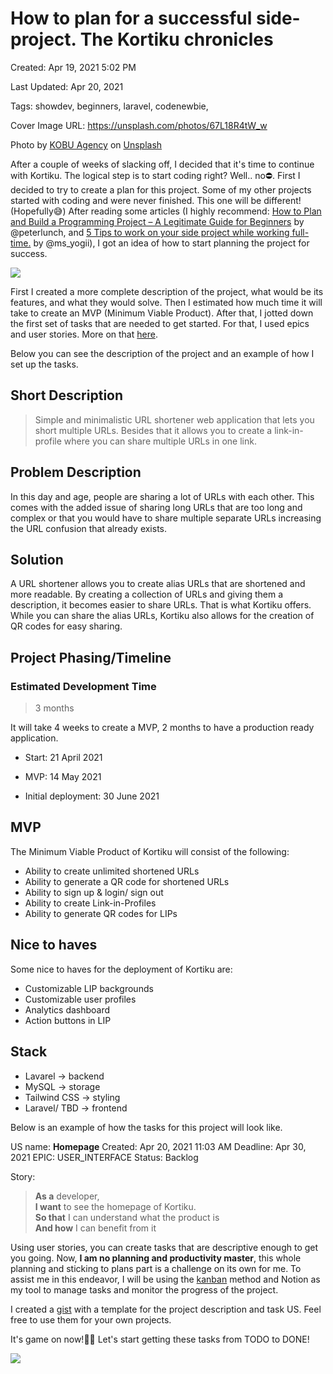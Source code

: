 # How to plan for a successful side-project. The Kortiku chronicles

Created: Apr 19, 2021 5:02 PM

Last Updated: Apr 20, 2021

Tags: showdev, beginners, laravel, codenewbie,

Cover Image URL: https://unsplash.com/photos/67L18R4tW_w

Photo by <a href="https://unsplash.com/@kobuagency?utm_source=unsplash&utm_medium=referral&utm_content=creditCopyText">KOBU Agency</a> on <a href="https://unsplash.com/?utm_source=unsplash&utm_medium=referral&utm_content=creditCopyText">Unsplash</a>
  
After a couple of weeks of slacking off, I decided that it's time to continue with Kortiku. The logical step is to start coding right? Well.. no⛔. First I decided to try to create a plan for this project. Some of my other projects started with coding and were never finished. This one will be different! (Hopefully😅) After reading some articles (I highly recommend: [How to Plan and Build a Programming Project – A Legitimate Guide for Beginners](https://dev.to/peterlunch/how-to-plan-and-build-a-programming-project-a-legitimate-guide-for-beginners-1fll) by @peterlunch, and [5 Tips to work on your side project while working full-time.](https://dev.to/ms_yogii/5-tips-to-work-on-your-side-project-while-working-full-time-n7i) by @ms_yogii), I got an idea of how to start planning the project for success.

<img src="https://media3.giphy.com/media/LSRBzSMN4JCFG1AkFd/giphy.gif?cid=ecf05e47p2wxem4wx4mqxwdcywl1chnc3lyixz9opji7w81n&rid=giphy.gif&ct=g">

First I created a more complete description of the project, what would be its features, and what they would solve. Then I estimated how much time it will take to create an MVP (Minimum Viable Product). After that, I jotted down the first set of tasks that are needed to get started. For that, I used epics and user stories. More on that [here](https://www.atlassian.com/agile/project-management/epics-stories-themes).

Below you can see the description of the project and an example of how I set up the tasks.

## **Short Description**

> Simple and minimalistic URL shortener web application that lets you short multiple URLs. Besides that it allows you to create a link-in-profile where you can share multiple URLs in one link.

## **Problem Description**

In this day and age, people are sharing a lot of URLs with each other. This comes with the added issue of sharing long URLs that are too long and complex or that you would have to share multiple separate URLs increasing the URL confusion that already exists.

## **Solution**

A URL shortener allows you to create alias URLs that are shortened and more readable. By creating a collection of URLs and giving them a description, it becomes easier to share URLs. That is what Kortiku offers. While you can share the alias URLs, Kortiku also allows for the creation of QR codes for easy sharing.

## **Project Phasing/Timeline**

### Estimated Development Time

> 3 months

It will take 4 weeks to create a MVP, 2 months to have a production ready application.

- Start:  21 April 2021

- MVP: 14 May 2021

- Initial deployment: 30 June 2021

## MVP

The Minimum Viable Product of Kortiku will consist of the following:

- Ability to create unlimited shortened URLs
- Ability to generate a QR code for shortened URLs
- Ability to sign up & login/ sign out
- Ability to create Link-in-Profiles
- Ability to generate QR codes for LIPs

## Nice to haves

Some nice to haves for the deployment of Kortiku are:

- Customizable LIP backgrounds
- Customizable user profiles
- Analytics dashboard
- Action buttons in LIP

## Stack

- Lavarel → backend
- MySQL → storage
- Tailwind CSS → styling
- Laravel/ TBD → frontend

Below is an example of how the tasks for this project will look like.

US name: **Homepage**
Created: Apr 20, 2021 11:03 AM
Deadline: Apr 30, 2021
EPIC: USER_INTERFACE
Status: Backlog

Story: 
> **As a** developer,<br>
> **I want** to see the homepage of Kortiku.<br>
> **So that** I can understand what the product is<br>
> **And how** I can benefit from it

Using user stories, you can create tasks that are descriptive enough to get you going. Now, **I am no planning and productivity master**, this whole planning and sticking to plans part is a challenge on its own for me. To assist me in this endeavor, I will be using the [kanban](https://www.atlassian.com/agile/kanban) method and Notion as my tool to manage tasks and monitor the progress of the project.

I created a [gist](https://gist.github.com/theowlsden/06233f4c7d87d8b71718721d6e1774a4) with a template for the project description and task US. Feel free to use them for your own projects.

It's game on now!👨‍💻 Let's start getting these tasks from TODO to DONE!

<img src="https://media2.giphy.com/media/LPx0x9FgTP8B7z8ujg/giphy.gif?cid=ecf05e47yngtrz2emzhi59164aokvni4dsj7gy2ko12zc6lr&rid=giphy.gif&ct=g">